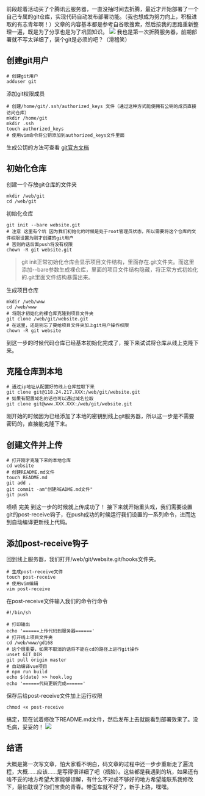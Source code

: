 前段趁着活动买了个腾讯云服务器，一直没抽时间去折腾，最近才开始部署了一个自己专属的git仓库，实现代码自动发布部署功能。（我也想成为努力向上，积极进取的有志青年啊！）文章的内容基本都是参考自谷歌搜索，然后按我的思路重新整理一遍，既是为了分享也是为了巩固知识。
![](https://user-gold-cdn.xitu.io/2018/11/26/1675004c5a88d4bf?w=132&h=124&f=jpeg&s=2370)
我也是第一次折腾服务器，前期部署就不写太详细了，装个git是必须的吧？（滑稽笑）

## 创建git用户
```
# 创建git用户
adduser git
```
添加git权限成员
```
# 创建/home/git/.ssh/authorized_keys 文件（通过这种方式能使拥有公钥的成员直接访问仓库）
mkdir /home/git
mkdir .ssh
touch authorized_keys
# 使用vim命令将公钥添加到authorized_keys文件里面
```
生成公钥的方法可查看 [git官方文档](https://git-scm.com/book/zh/v2/%E6%9C%8D%E5%8A%A1%E5%99%A8%E4%B8%8A%E7%9A%84-Git-%E7%94%9F%E6%88%90-SSH-%E5%85%AC%E9%92%A5)

## 初始化仓库
创建一个存放git仓库的文件夹
```
mkdir /web/git
cd /web/git
```
初始化仓库
```
git init --bare website.git
# 注意 这里有个坑 因为我们初始化的时候是处于root管理员状态，所以需要将这个仓库的文件权限设置为刚才创建的git用户
# 否则的话后面push将没有权限
chown -R git website.git
```
> git init正常初始化仓库会显示项目文件结构，里面存在.git文件夹。而这里添加--bare参数生成裸仓库，里面的项目文件结构隐藏，将正常方式初始化的.git里面文件结构暴露出来。

生成项目仓库
```
mkdir /web/www
cd /web/www
# 将刚才初始化的裸仓库克隆到项目文件夹
git clone /web/git/website.git
# 在这里，还是别忘了要给项目文件夹加上git用户操作权限
chown -R git website
```
到这一步的时候代码仓库已经基本初始化完成了，接下来试试将仓库从线上克隆下来。
## 克隆仓库到本地
```
# 通过ip地址从配置好的线上仓库拉取下来
git clone git@118.24.217.XXX:/web/git/website.git
# 如果有配置域名的话也可以通过域名拉取
git clone git@www.XXX.XXX:/web/git/website.git
```
刚开始的时候因为已经添加了本地的密钥到线上git服务器，所以这一步是不需要密码的，直接能克隆下来。
## 创建文件并上传
```
# 打开刚才克隆下来的本地仓库
cd website
# 创建README.md文件
touch README.md
git add .
git commit -am"创建README.md文件"
git push
```
啧啧 完美 到这一步的时候就上传成功了！
接下来就开始重头戏，我们需要设置git的post-receive钩子，在push成功的时候运行我们设置的一系列命令，进而达到自动编译更新线上代码。
## 添加post-receive钩子
回到线上服务器，我们打开/web/git/website.git/hooks文件夹。
```
# 生成post-receive文件
touch post-receive
# 使用vim编辑
vim post-receive
```
在post-receive文件输入我们的命令行命令
```
#!/bin/sh

# 打印输出
echo '======上传代码到服务器======'
# 打开线上项目文件夹
cd /web/www/gd168
# 这个很重要，如果不取消的话将不能在cd的路径上进行git操作
unset GIT_DIR
git pull origin master
# 自动编译vue项目
# npm run build
echo $(date) >> hook.log
echo '======代码更新完成======'
```
保存后给post-receive文件加上运行权限
```
chmod +x post-receive
```
搞定，现在试着修改下README.md文件，然后发布上去就能看到部署效果了。没毛病，妥妥的！
![](https://user-gold-cdn.xitu.io/2018/11/28/1675a9b4d8874f32?w=440&h=329&f=jpeg&s=71685)
## 结语
大概是第一次写文章，怕大家看不明白，码文章的过程中还一步步重新走了遍流程，大概……应该……是写得很详细了吧（捂脸）。这些都是我遇到的坑，如果还有啥不妥的地方希望大家能够谅解，有什么不对或不够好的地方希望能联系我修改下，最怕耽误了你们宝贵的青春。带歪车就不好了，新手上路，嘿嘿。
